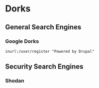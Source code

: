 # Dorks

## General Search Engines

### Google Dorks

```
inurl:/user/register "Powered by Drupal"
```

## Security Search Engines

### Shodan

```

```